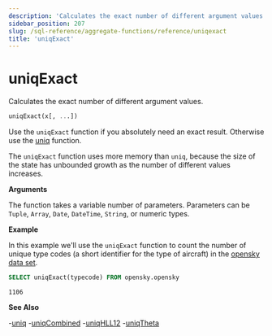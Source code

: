 ```yaml
---
description: 'Calculates the exact number of different argument values.'
sidebar_position: 207
slug: /sql-reference/aggregate-functions/reference/uniqexact
title: 'uniqExact'
---
```


# uniqExact

Calculates the exact number of different argument values.

```sql
uniqExact(x[, ...])
```

Use the `uniqExact` function if you absolutely need an exact result. Otherwise use the [uniq](/sql-reference/aggregate-functions/reference/uniq) function.

The `uniqExact` function uses more memory than `uniq`, because the size of the state has unbounded growth as the number of different values increases.

**Arguments**

The function takes a variable number of parameters. Parameters can be `Tuple`, `Array`, `Date`, `DateTime`, `String`, or numeric types.

**Example**

In this example we'll use the `uniqExact` function to count the number of unique type codes (a short identifier for the type of aircraft) in the [opensky data set](https://sql.clickhouse.com?query=U0VMRUNUIHVuaXFFeGFjdCh0eXBlY29kZSkgRlJPTSBvcGVuc2t5Lm9wZW5za3k&).

```sql title="Query"
SELECT uniqExact(typecode) FROM opensky.opensky
```

```response title="Response"
1106
```

**See Also**

-[uniq](/sql-reference/aggregate-functions/reference/uniq)
-[uniqCombined](/sql-reference/aggregate-functions/reference/uniqcombined)
-[uniqHLL12](/sql-reference/aggregate-functions/reference/uniqhll12)
-[uniqTheta](/sql-reference/aggregate-functions/reference/uniqthetasketch)
